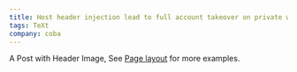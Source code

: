 ```yaml
---
title: Host header injection lead to full account takeover on private website
tags: TeXt
company: coba
---
```


A Post with Header Image, See [Page layout](https://tianqi.name/jekyll-TeXt-theme/samples.html#page-layout) for more examples.
